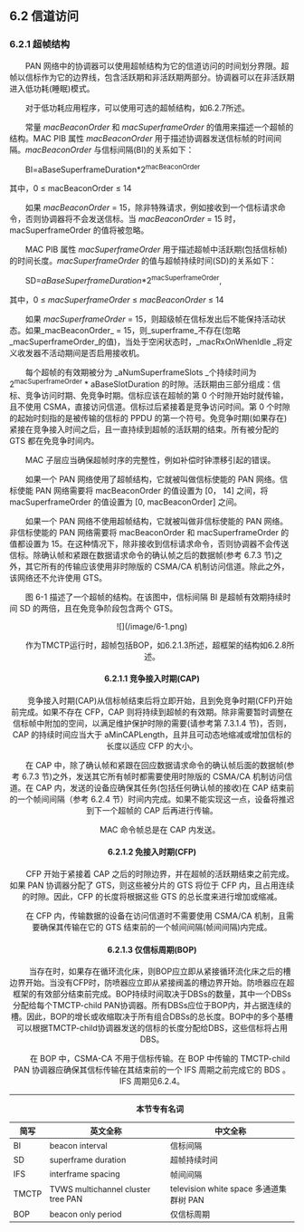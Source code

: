 ## 6.2 信道访问

### 6.2.1 超帧结构

　　PAN 网络中的协调器可以使用超帧结构为它的信道访问的时间划分界限。超帧以信标作为它的边界线，包含活跃期和非活跃期两部分。协调器可以在非活跃期进入低功耗\(睡眠\)模式。

　　对于低功耗应用程序，可以使用可选的超帧结构，如6.2.7所述。

　　常量 _macBeaconOrder_ 和 _macSuperframeOrder_ 的值用来描述一个超帧的结构。MAC PIB 属性 _macBeaconOrder_ 用于描述协调器发送信标帧的时间间隔。_macBeaconOrder_ 与信标间隔(BI)的关系如下：

　　BI=aBaseSuperframeDuration*2<sup>macBeaconOrder</sup>

其中，0 ≤ macBeaconOrder ≤ 14

　　如果 _macBeaconOrder_ = 15，除非特殊请求，例如接收到一个信标请求命令，否则协调器将不会发送信标。当 _macBeaconOrder_ = 15 时，macSuperframeOrder 的值将被忽略。

　　MAC PIB 属性 _macSuperframeOrder_ 用于描述超帧中活跃期(包括信标帧)的时间长度。_macSuperframeOrder_ 的值与超帧持续时间(SD)的关系如下：

　　SD=_aBaseSuperframeDuration_*2<sup>macSuperframeOrder</sup>,

其中，0 ≤ _macSuperframeOrder_ ≤ _macBeaconOrder_ ≤ 14

　　如果 _macSuperframeOrder_ = 15，则超级帧在信标发出后不能保持活动状态。如果_macBeaconOrder_ = 15，则_superframe_不存在(忽略_macSuperframeOrder_的值)，当处于空闲状态时，_macRxOnWhenIdle _将定义收发器不活动期间是否启用接收机。

　　每个超帧的有效期被分为 _aNumSuperframeSlots _个持续时间为 2<sup>macSuperframeOrder</sup> * aBaseSlotDuration 的时隙。活跃期由三部分组成：信标、竞争访问时期、免竞争时期。信标应该在超帧的第 0 个时隙开始时就传输，且不使用 CSMA，直接访问信道。信标过后紧接着是竞争访问时间。第 0 个时隙的起始时刻指的是被传输的信标的 PPDU 的第一个符号。免竞争时期(如果存在)紧接在竞争接入时间之后，且一直持续到超帧的活跃期的结束。所有被分配的 GTS 都在免竞争时间内。

　　MAC 子层应当确保超帧时序的完整性，例如补偿时钟漂移引起的错误。

　　如果一个 PAN 网络使用了超帧结构，它就被叫做信标使能的 PAN 网络。信标使能 PAN 网络需要将 macBeaconOrder 的值设置为 [0， 14] 之间，将 macSuperframeOrder 的值设置为 [0, macBeaconOrder] 之间。

　　如果一个 PAN 网络不使用超帧结构，它就被叫做非信标使能的 PAN 网络。非信标使能的 PAN 网络需要将 macBeaconOrder 和 macSuperframeOrder 的值都设置为 15。在这种情况下，除非接收到信标请求命令，否则协调器不会传送信标。除确认帧和紧跟在数据请求命令的确认帧之后的数据帧(参考 6.7.3 节)之外，其它所有的传输应该使用非时隙版的 CSMA/CA 机制访问信道。除此之外，该网络还不允许使用 GTS。

　　图 6-1 描述了一个超帧的结构。在该图中，信标间隔 BI 是超帧有效期持续时间 SD 的两倍，且在免竞争阶段包含两个 GTS。


<div align=center>![](/image/6-1.png)

　　作为TMCTP运行时，超帧包括BOP，如6.2.1.3所述，超框架的结构如6.2.8所述。

#### 6.2.1.1 竞争接入时期(CAP)
　　竞争接入时期(CAP)从信标帧结束后将立即开始，且到免竞争时期(CFP)开始前完成。如果不存在 CFP，CAP 则将持续到超帧的有效期。除非需要暂时调整在信标帧中附加的空间，以满足维护保护时隙的需要(请参考第 7.3.1.4 节)，否则，CAP 的持续时间应当大于 aMinCAPLength，且并且可动态地缩减或增加信标的长度以适应 CFP 的大小。

　　在 CAP 中，除了确认帧和紧跟在回应数据请求命令的确认帧后面的数据帧(参考 6.7.3 节)之外，发送其它所有帧时都需要使用时隙版的 CSMA/CA 机制访问信道。在 CAP 内，发送的设备应确保其任务(包括任何确认帧的接收)在 CAP 结束前的一个帧间间隔（参考 6.2.4 节）时间内完成。如果不能实现这一点，设备将推迟到下一个超帧的 CAP 后再进行传输。

　　MAC 命令帧总是在 CAP 内发送。

#### 6.2.1.2 免接入时期(CFP)
　　CFP 开始于紧接着 CAP 之后的时隙边界，并在超帧的活跃期结束之前完成。如果 PAN 协调器分配了 GTS，则这些被分片的 GTS 将位于 CFP 内，且占用连续的时隙。因此，CFP 的长度将根据这些 GTS 的总长度来进行增加或缩减。

　　在 CFP 内，传输数据的设备在访问信道时不需要使用 CSMA/CA 机制，且需要确保其传输在它的 GTS 结束前的一个帧间间隔(帧间间隔)内完成。

#### 6.2.1.3 仅信标周期(BOP)
　　当存在时，如果存在循环流化床，则BOP应立即从紧接循环流化床之后的槽边界开始。当没有CFP时，防喷器应立即从紧接阀盖的槽边界开始。防喷器应在超框架的有效部分结束前完成。BOP持续时间取决于DBSs的数量，其中一个DBSs分配给每个TMCTP-child PAN协调器。所有DBSs应位于BOP内，并占据连续的槽。因此，BOP的增长或收缩取决于所有组合DBSs的总长度。BOP中的多个基槽可以根据TMCTP-child协调器发送的信标的长度分配给DBS，这些信标将占用DBS。

　　在 BOP 中，CSMA-CA 不用于信标传输。在 BOP 中传输的 TMCTP-child PAN 协调器应确保其信标传输在其结束前的一个 IFS 周期之前完成它的 BDS 。 IFS 周期见6.2.4。


---

　　**本节专有名词**

 简写 | 英文全称 | 中文全称
 ---- | ---- | ----
 BI  | beacon interval| 信标间隔
 SD  | superframe duration  | 超帧持续时间
 IFS | interframe spacing | 帧间间隔
 TMCTP| TVWS multichannel cluster tree PAN | television white space 多通道集群树 PAN
 BOP| beacon only period | 仅信标周期